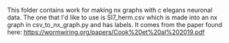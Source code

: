 This folder contains work for making nx graphs with c elegans neuronal data. The one that I'd like
to use is SI7_herm.csv which is made into an nx graph in csv_to_nx_graph.py and has labels. It
comes from the paper found here: https://wormwiring.org/papers/Cook%20et%20al%202019.pdf
